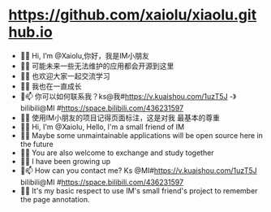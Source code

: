 # https://github.com/xaiolu/xiaolu.github.io

- 👋👋 Hi, I’m @Xaiolu,你好，我是IM小朋友
- 👋👀 可能未来一些无法维护的应用都会开源到这里
- 👋🌱 也欢迎大家一起交流学习
- 👋💞️ 我也在一直成长
- 👋📫 你可以如何联系我？ks@我#https://v.kuaishou.com/1uzT5J -》 bilibili@MI #https://space.bilibili.com/436231597
- 👋💞️ 使用IM小朋友的项目记得页面标注，这是对我 最基本的尊重
- 👋👋 Hi, I'm @Xaiolu, Hello, I'm a small friend of IM
- 👋👀 Maybe some unmaintainable applications will be open source here in the future
- 👋🌱 You are also welcome to exchange and study together
- 👋💞 I have been growing up
- 👋📫 How can you contact me? Ks @MI#https://v.kuaishou.com/1uzT5J bilibili@MI #https://space.bilibili.com/436231597
- 👋💞 It's my basic respect to use IM's small friend's project to remember the page annotation.
